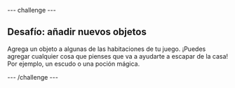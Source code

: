 --- challenge ---

## Desafío: añadir nuevos objetos

Agrega un objeto a algunas de las habitaciones de tu juego. ¡Puedes agregar cualquier cosa que pienses que va a ayudarte a escapar de la casa! Por ejemplo, un escudo o una poción mágica.

--- /challenge ---